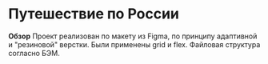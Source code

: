 # Путешествие по России

**Обзор**
Проект реализован по макету из Figma, по принципу адаптивной и "резиновой" верстки.
Были применены grid и flex. Файловая структура согласно БЭМ.